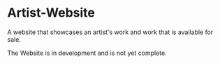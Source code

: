 # Artist-Website
A website that showcases an artist's work and work that is available for sale.


The Website is in development and is not yet complete. 
